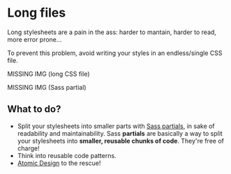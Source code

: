 # Long files

Long stylesheets are a pain in the ass: harder to mantain, harder to read, more error prone…

To prevent this problem, avoid writing your styles in an endless/single CSS file.

MISSING IMG (long CSS file)

MISSING IMG (Sass partial)

## What to do?

- Split your stylesheets into smaller parts with [Sass partials](https://sass-lang.com/documentation/at-rules/import#partials), in sake of readability and maintainability. Sass **partials** are basically a way to split your stylesheets into **smaller, reusable chunks of code**. They're free of charge!
- Think into reusable code patterns.
- [Atomic Design](https://atomicdesign.bradfrost.com/table-of-contents/) to the rescue!
